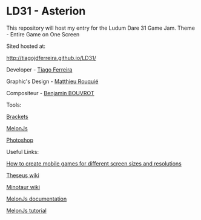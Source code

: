 # LD31 - Asterion
This repository will host my entry for the Ludum Dare 31 Game Jam.
Theme - Entire Game on One Screen

Sited hosted at:

http://tiagojdferreira.github.io/LD31/

Developer - [Tiago Ferreira](http://tiagojdferreira.github.io/)

Graphic's Design - [Matthieu Rouquié](www.matthieurouquie.com)

Compositeur - [Benjamin BOUVROT](www.benjaminbouvrot.fr)


Tools:

[Brackets](http://brackets.io/)

[MelonJs](melonjs.org)

[Photoshop](http://www.photoshop.com/)

Useful Links:

[How to create mobile games for different screen sizes and resolutions](http://v-play.net/doc/vplay-different-screen-sizes/)

[Theseus wiki](http://en.wikipedia.org/wiki/Theseus#The_myth_of_Theseus_and_the_Minotaur)

[Minotaur wiki](http://en.wikipedia.org/wiki/Minotaur)

[MelonJs documentation](http://melonjs.github.io/docs/)

[MelonJs tutorial](http://melonjs.github.io/tutorial-platformer/)